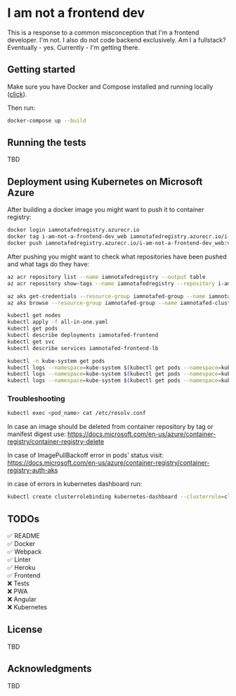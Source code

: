 # I am not a frontend dev

This is a response to a common misconception that I'm a frontend developer. I'm not. I also do not code backend exclusively. Am I a fullstack? Eventually - yes. Currently - I'm getting there.

## Getting started

Make sure you have Docker and Compose installed and running locally ([click](https://www.docker.com)).

Then run:

```bash
docker-compose up --build
```

## Running the tests

TBD

## Deployment using Kubernetes on Microsoft Azure

After building a docker image you might want to push it to container registry:

```bash
docker login iamnotafedregistry.azurecr.io
docker tag i-am-not-a-frontend-dev_web iamnotafedregistry.azurecr.io/i-am-not-a-frontend-dev_web:v1
docker push iamnotafedregistry.azurecr.io/i-am-not-a-frontend-dev_web:v1
```
After pushing you might want to check what repositories have been pushed and what tags do they have:

```bash
az acr repository list --name iamnotafedregistry --output table
az acr repository show-tags --name iamnotafedregistry --repository i-am-not-a-frontend-dev_web --output table
```

```bash
az aks get-credentials --resource-group iamnotafed-group --name iamnotafed-cluster
az aks browse --resource-group iamnotafed-group --name iamnotafed-cluster

kubectl get nodes
kubectl apply -f all-in-one.yaml
kubectl get pods
kubectl describe deployments iamnotafed-frontend
kubectl get svc
kubectl describe services iamnotafed-frontend-lb

kubectl -n kube-system get pods
kubectl logs --namespace=kube-system $(kubectl get pods --namespace=kube-system -l k8s-app=kube-dns -o name | head -1) -c kubedns
kubectl logs --namespace=kube-system $(kubectl get pods --namespace=kube-system -l k8s-app=kube-dns -o name | head -1) -c dnsmasq
kubectl logs --namespace=kube-system $(kubectl get pods --namespace=kube-system -l k8s-app=kube-dns -o name | head -1) -c sidecar
```

### Troubleshooting

```bash
kubectl exec <pod_name> cat /etc/resolv.conf
```
In case an image should be deleted from container repository by tag or manifest digest use:
https://docs.microsoft.com/en-us/azure/container-registry/container-registry-delete

In case of ImagePullBackoff error in pods' status visit:
https://docs.microsoft.com/en-us/azure/container-registry/container-registry-auth-aks

in case of errors in kubernetes dashboard run:
```bash
kubectl create clusterrolebinding kubernetes-dashboard --clusterrole=cluster-admin --serviceaccount=kube-system:kubernetes-dashboard
```

## TODOs

✅ README\
✅ Docker\
✅ Webpack\
✅ Linter\
✅ Heroku\
✅ Frontend\
❌ Tests\
❌ PWA\
❌ Angular\
❌ Kubernetes

## License

TBD

## Acknowledgments

TBD
